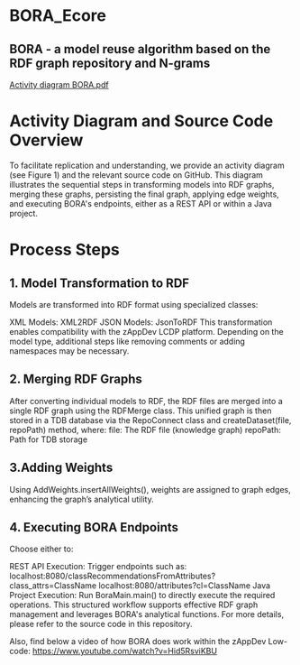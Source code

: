 # BORA_Ecore
## BORA - a model reuse algorithm based on the RDF graph repository and N-grams

[Activity diagram BORA.pdf](https://github.com/user-attachments/files/17394885/Activity.diagram.BORA.pdf)



# Activity Diagram and Source Code Overview
To facilitate replication and understanding, we provide an activity diagram (see Figure 1) and the relevant source code on GitHub. This diagram illustrates the sequential steps in transforming models into RDF graphs, merging these graphs, persisting the final graph, applying edge weights, and executing BORA's endpoints, either as a REST API or within a Java project.

# Process Steps
## 1. Model Transformation to RDF
Models are transformed into RDF format using specialized classes:

XML Models: XML2RDF
JSON Models: JsonToRDF
This transformation enables compatibility with the zAppDev LCDP platform. Depending on the model type, additional steps like removing comments or adding namespaces may be necessary.

## 2. Merging RDF Graphs
After converting individual models to RDF, the RDF files are merged into a single RDF graph using the RDFMerge class. This unified graph is then stored in a TDB database via the RepoConnect class and createDataset(file, repoPath) method, where:
file: The RDF file (knowledge graph)
repoPath: Path for TDB storage

## 3.Adding Weights
Using AddWeights.insertAllWeights(), weights are assigned to graph edges, enhancing the graph’s analytical utility.

## 4. Executing BORA Endpoints
Choose either to:

REST API Execution: Trigger endpoints such as:
localhost:8080/classRecommendationsFromAttributes?class_attrs=ClassName
localhost:8080/attributes?cl=ClassName
Java Project Execution: Run BoraMain.main() to directly execute the required operations.
This structured workflow supports effective RDF graph management and leverages BORA's analytical functions. For more details, please refer to the source code in this repository.

Also, find below a video of how BORA does work within the zAppDev Low-code:
https://www.youtube.com/watch?v=Hid5RsviKBU
